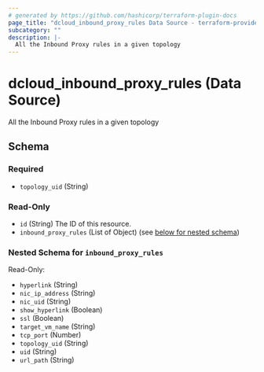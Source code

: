 ```yaml
---
# generated by https://github.com/hashicorp/terraform-plugin-docs
page_title: "dcloud_inbound_proxy_rules Data Source - terraform-provider-dcloud"
subcategory: ""
description: |-
  All the Inbound Proxy rules in a given topology
---
```


# dcloud_inbound_proxy_rules (Data Source)

All the Inbound Proxy rules in a given topology



<!-- schema generated by tfplugindocs -->
## Schema

### Required

- `topology_uid` (String)

### Read-Only

- `id` (String) The ID of this resource.
- `inbound_proxy_rules` (List of Object) (see [below for nested schema](#nestedatt--inbound_proxy_rules))

<a id="nestedatt--inbound_proxy_rules"></a>
### Nested Schema for `inbound_proxy_rules`

Read-Only:

- `hyperlink` (String)
- `nic_ip_address` (String)
- `nic_uid` (String)
- `show_hyperlink` (Boolean)
- `ssl` (Boolean)
- `target_vm_name` (String)
- `tcp_port` (Number)
- `topology_uid` (String)
- `uid` (String)
- `url_path` (String)


